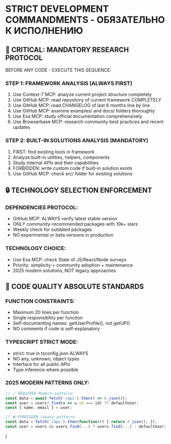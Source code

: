 # STRICT DEVELOPMENT COMMANDMENTS - ОБЯЗАТЕЛЬНО К ИСПОЛНЕНИЮ

## 🚨 CRITICAL: MANDATORY RESEARCH PROTOCOL

BEFORE ANY CODE - EXECUTE THIS SEQUENCE:

### STEP 1: FRAMEWORK ANALYSIS (ALWAYS FIRST)

1. Use Context-7 MCP: analyze current project structure completely
2. Use GitHub MCP: read repository of current framework COMPLETELY
3. Use GitHub MCP: read CHANGELOG of last 6 months line by line
4. Use GitHub MCP: examine examples/ and docs/ folders thoroughly
5. Use Exa MCP: study official documentation comprehensively
6. Use Browserbase MCP: research community best practices and recent updates

### STEP 2: BUILT-IN SOLUTIONS ANALYSIS (MANDATORY)

1. FIRST: find existing tools in framework
2. Analyze built-in utilities, helpers, components
3. Study internal APIs and their capabilities
4. FORBIDDEN: write custom code if built-in solution exists
5. Use GitHub MCP: check src/ folder for existing solutions

## 🔒 TECHNOLOGY SELECTION ENFORCEMENT

### DEPENDENCIES PROTOCOL:

- GitHub MCP: ALWAYS verify latest stable version
- ONLY community-recommended packages with 10k+ stars
- Weekly check for outdated packages
- NO experimental or beta versions in production

### TECHNOLOGY CHOICE:

- Use Exa MCP: check State of JS/React/Node surveys
- Priority: simplicity + community adoption + maintenance
- 2025 modern solutions, NOT legacy approaches

## 💎 CODE QUALITY ABSOLUTE STANDARDS

### FUNCTION CONSTRAINTS:

- Maximum 20 lines per function
- Single responsibility per function
- Self-documenting names: getUserProfile(), not getUP()
- NO comments if code is self-explanatory

### TYPESCRIPT STRICT MODE:

- strict: true in tsconfig.json ALWAYS
- NO any, unknown, object types
- Interface for all public APIs
- Type inference where possible

### 2025 MODERN PATTERNS ONLY:

```typescript
// ✅ REQUIRED Modern patterns
const data = await fetch('/api').then(r => r.json());
const user = users?.find(u => u.id === id) ?? defaultUser;
const { name, email } = user;

// ❌ FORBIDDEN Legacy patterns
const data = fetch('/api').then(function(r) { return r.json(); });
const user = users && users.find(...) ? users.find(...) : defaultUser;
```

/
